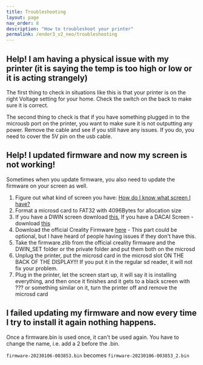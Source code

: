 ```yaml
---
title: Troubleshooting
layout: page
nav_order: 8
description: "How to troubleshoot your printer"
permalink: /ender3_v2_neo/troubleshooting
---
```


## Help! I am having a physical issue with my printer (it is saying the temp is too high or low or it is acting strangely)

The first thing to check in situations like this is that your printer is on the right Voltage setting for your home. Check the switch on the back to make sure it is correct.

The second thing to check is that if you have something plugged in to the microusb port on the printer, you want to make sure it is not outputting any power. Remove the cable and see if you still have any issues. If you do, you need to cover the 5V pin on the usb cable.

## Help! I updated firmware and now my screen is not working!

Sometimes when you update firmware, you also need to update the firmware on your screen as well.
1. Figure out what kind of screen you have: [How do I know what screen I have?](https://lash-l.github.io/ender3_v2_neo/firmware_update#step-two-install-the-firmware)
2. Format a microsd card to FAT32 with 4096Bytes for allocation size
3. If you have a DWIN screen download [this](https://downgit.github.io/#/home?url=https://github.com/mriscoc/Ender3V2S1/tree/Ender3V2S1-Released/display%20assets/stock/DWIN_SET), If you have a DACAI Screen -download [this](https://downgit.github.io/#/home?url=https://github.com/mriscoc/Ender3V2S1/tree/Ender3V2S1-Released/display%20assets/stock/private)
4. Download the official Creality Firmware [here](https://www.creality.com/pages/download-ender-3-v2-neo) - This part could be optional, but I have heard of people having issues if they don't have this.
5. Take the firmware.zlib from the official creality firmware and the DWIN_SET folder or the private folder and put them both on the microsd
6. Unplug the printer, put the microsd card in the microsd slot ON THE BACK OF THE DISPLAY!!! If you put it in the regular sd reader, it will not fix your problem.
7. Plug in the printer, let the screen start up, it will say it is installing everything, and then once it finishes and it gets to a black screen with ??? or something similar on it, turn the printer off and remove the microsd card

## I failed updating my firmware and now every time I try to install it again nothing happens.
Once a firmware.bin is used once, it can't be used again. You have to change the name, i.e. add a 2 before the .bin.

`firmware-20230106-003853.bin` becomes `firmware-20230106-003853_2.bin`